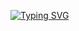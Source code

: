 [![Typing SVG](https://readme-typing-svg.demolab.com?font=Doto&letterSpacing=&duration=3000&pause=1000&color=8773FFB2&width=435&lines=I'm+rafael;studying+cybersecurity;available+to+opportunities)](https://git.io/typing-svg)
